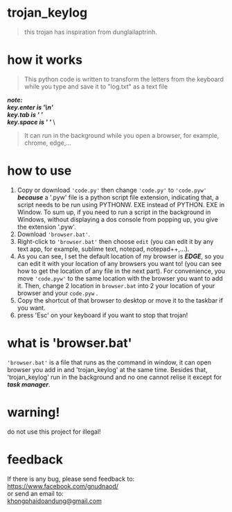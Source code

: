 # trojan_keylog
>this trojan has inspiration from dunglailaptrinh.

# how it works
>This python code is written to transform the letters from the keyboard while you type and save it to "log.txt" as a text file

***note:***\
    ***key.enter is '\n'***\
    ***key.tab is '    '*** \
    ***key.space is ' '*** \
>It can run in the background while you open a browser, for example, chrome, edge,... 

# how to use
1. Copy or download `'code.py'` then change `'code.py'` to `'code.pyw'` ***because*** a '.pyw' file is a python script file extension, indicating that, a script needs to be run using PYTHONW. EXE instead of PYTHON. EXE in Window. To sum up, if you need to run a script in the background in Windows, without displaying a dos console from popping up, you give the extension '.pyw'.
2. Download `'browser.bat'`. 
3. Right-click to `'browser.bat'` then choose `edit` (you can edit it by any text app, for example, sublime text, notepad, notepad++,...).
4. As you can see, I set the default location of my browser is ***EDGE***, so you can edit it with your location of any browsers you want to! (you can see how to get the location of any file in the next part). For convenience, you move `'code.pyw'` to the same location with the browser you want to add it. Then, change 2 location in `browser.bat` into 2 your location of your browser and your `code.pyw` .
5. Copy the shortcut of that browser to desktop or move it to the taskbar if you want.
6. press 'Esc' on your keyboard if you want to stop that trojan!

# what is 'browser.bat'

`'browser.bat'` is a file that runs as the command in window, it can open browser you add in and 'trojan_keylog' at the same time. Besides that, 'trojan_keylog' run in the background and no one cannot relise it except for ***task manager***.

# warning!

do not use this project for illegal!

# feedback

If there is any bug, please send feedback to:\
https://www.facebook.com/gnudnaod/ \
or send an email to:\
khongphaidoandung@gmail.com 
